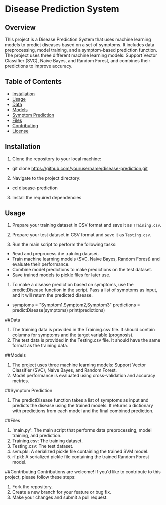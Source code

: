 # Disease Prediction System

## Overview

This project is a Disease Prediction System that uses machine learning models to predict diseases based on a set of symptoms. It includes data preprocessing, model training, and a symptom-based prediction function. The project uses three different machine learning models: Support Vector Classifier (SVC), Naive Bayes, and Random Forest, and combines their predictions to improve accuracy.

## Table of Contents

- [Installation](#installation)
- [Usage](#usage)
- [Data](#data)
- [Models](#models)
- [Symptom Prediction](#symptom-prediction)
- [Files](#files)
- [Contributing](#contributing)
- [License](#license)

## Installation

1. Clone the repository to your local machine:
- git clone https://github.com/yourusername/disease-prediction.git

2. Navigate to the project directory:
- cd disease-prediction

3. Install the required dependencies

## Usage

1. Prepare your training dataset in CSV format and save it as `Training.csv`.
2. Prepare your test dataset in CSV format and save it as `Testing.csv`.

3. Run the main script to perform the following tasks:
- Read and preprocess the training dataset.
- Train machine learning models (SVC, Naive Bayes, Random Forest) and evaluate their performance.
- Combine model predictions to make predictions on the test dataset.
- Save trained models to pickle files for later use.


1. To make a disease prediction based on symptoms, use the predictDisease function in the script. Pass a list of symptoms as input, and it will return the predicted disease.
- symptoms = "Symptom1,Symptom2,Symptom3"
predictions = predictDisease(symptoms)
print(predictions)

##Data
1. The training data is provided in the Training.csv file. It should contain columns for symptoms and the target variable (prognosis).
2. The test data is provided in the Testing.csv file. It should have the same format as the training data.

##Models

1. The project uses three machine learning models: Support Vector Classifier (SVC), Naive Bayes, and Random Forest.
2. Model performance is evaluated using cross-validation and accuracy metrics.

##Symptom Prediction
1. The predictDisease function takes a list of symptoms as input and predicts the disease using the trained models. It returns a dictionary with predictions from each model and the final combined prediction.

##Files
1. 'main.py': The main script that performs data preprocessing, model training, and prediction.
2. Training.csv: The training dataset.
3. Testing.csv: The test dataset.
4. svm.pkl: A serialized pickle file containing the trained SVM model.
5. rf.pkl: A serialized pickle file containing the trained Random Forest model.

##Contributing
Contributions are welcome! If you'd like to contribute to this project, please follow these steps:

1. Fork the repository.
2. Create a new branch for your feature or bug fix.
3. Make your changes and submit a pull request.

